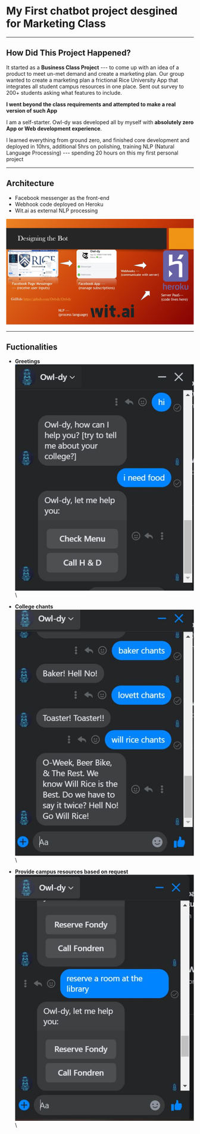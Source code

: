 # My First chatbot project desgined for Marketing Class

--------
## How Did This Project Happened?

It started as a **Business Class Project** --- to come up with an idea of a product to meet un-met demand and create a marketing plan.
Our group wanted to create a marketing plan a frictional Rice University App that integrates all student campus resources in one place. Sent out survey to 200+ students asking what features to include.

**I went beyond the class requirements and attempted to make a real version of such App**

I am a self-starter. Owl-dy was developed all by myself with **absolutely zero App or Web development experience**. 

I learned everything from ground zero, and finished core development and deployed in 10hrs, additional 5hrs on polishing, training NLP (Natural Language Processing) 
--- spending 20 hours on this my first personal project


------
## Architecture
- Facebook messenger as the front-end
- Webhook code deployed on Heroku
- Wit.ai as external NLP processing

![Architecture](/images/Architecture.JPG "Architecture")


-----
## Fuctionalities
- **Greetings**\
![greetings](/images/greetings.JPG "greetings")\

- **College chants**\
![Chants](/images/chants.JPG "Chants")\

- **Provide campus resources based on request**\
![Reserving study room](/images/Request.JPG "Reserving study room")\
